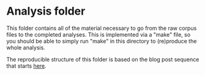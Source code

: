 # Analysis folder
This folder contains all of the material necessary to go from the raw corpus files to the completed analyses. This is implemented via a "make" file, so you should be able to simply run "make" in this directory to (re)produce the whole analysis.

The reproducible structure of this folder is based on the blog post sequence that starts [here](http://www.jonzelner.net/statistics/make/docker/reproducibility/2016/05/31/reproducibility-pt-1/).
